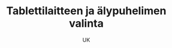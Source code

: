 ---
title: "Tablettilaitteen ja älypuhelimen valinta"

tags:
  - laitteen-valinta

author: UK

link: http://hs.fi
---